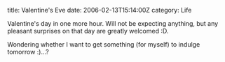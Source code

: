title: Valentine's Eve
date: 2006-02-13T15:14:00Z
category: Life

Valentine's day in one more hour. Will not be expecting anything, but any pleasant surprises on that day are greatly welcomed :D.

Wondering whether I want to get something (for myself) to indulge tomorrow :)…?
